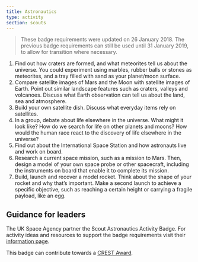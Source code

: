 ```yaml
---
title: Astronautics
type: activity
section: scouts
---
```


> These badge requirements were updated on 26 January 2018. The previous badge requirements can still be used until 31 January 2019, to allow for transition where necessary.

1. Find out how craters are formed, and what meteorites tell us about the universe. You could experiment using marbles, rubber balls or stones as meteorites, and a tray filled with sand as your planet/moon surface.  
1. Compare satellite images of Mars and the Moon with satellite images of Earth. Point out similar landscape features such as craters, valleys and volcanoes. Discuss what Earth observation can tell us about the land, sea and atmosphere.
1. Build your own satellite dish. Discuss what everyday items rely on satellites.
1. In a group, debate about life elsewhere in the universe. What might it look like? How do we search for life on other planets and moons? How would the human race react to the discovery of life elsewhere in the universe?
1. Find out about the International Space Station and how astronauts live and work on board.
1. Research a current space mission, such as a mission to Mars. Then, design a model of your own space probe or other spacecraft, including the instruments on board that enable it to complete its mission.
1. Build, launch and recover a model rocket. Think about the shape of your rocket and why that’s important. Make a second launch to achieve a specific objective, such as reaching a certain height or carrying a fragile payload, like an egg.

## Guidance for leaders

The UK Space Agency partner the Scout Astronautics Activity Badge. For activity ideas and resources to support the badge requirements visit their [information page](https://fundraising.scouts.org.uk/ukspaceagency). 

This badge can contribute towards a [CREST Award](https://members.scouts.org.uk/crestawards).